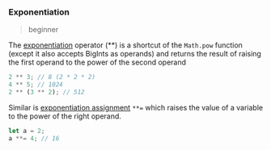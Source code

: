 ### Exponentiation

> beginner

The [exponentiation](https://developer.mozilla.org/en-US/docs/Web/JavaScript/Reference/Operators/Exponentiation) operator (\*\*) is a shortcut of the `Math.pow` function (except it also accepts BigInts as operands) and returns the result of raising the first operand to the power of the second operand

```js
2 ** 3; // 8 (2 * 2 * 2)
4 ** 5; // 1024
2 ** (3 ** 2); // 512
```

Similar is [exponentiation assignment](https://developer.mozilla.org/en-US/docs/Web/JavaScript/Reference/Operators/Exponentiation_assignment) `**=` which raises the value of a variable to the power of the right operand.

```js
let a = 2;
a **= 4; // 16
```
